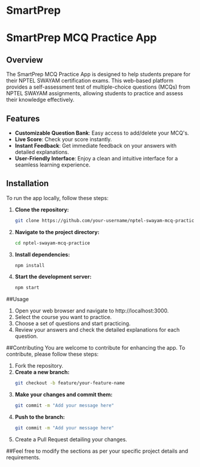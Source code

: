 # SmartPrep

# SmartPrep MCQ Practice App

## Overview
The SmartPrep MCQ Practice App is designed to help students prepare for their NPTEL SWAYAM certification exams. This web-based platform provides a self-assessment test of multiple-choice questions (MCQs) from NPTEL SWAYAM assignments, allowing students to practice and assess their knowledge effectively.

## Features
- **Customizable Question Bank**: Easy access to add/delete your MCQ's.
- **Live Score**: Check your score instantly.
- **Instant Feedback**: Get immediate feedback on your answers with detailed explanations.
- **User-Friendly Interface**: Enjoy a clean and intuitive interface for a seamless learning experience.

## Installation
To run the app locally, follow these steps:

1. **Clone the repository:**
   ```bash
   git clone https://github.com/your-username/nptel-swayam-mcq-practice.git
2. **Navigate to the project directory:**
   ```bash
   cd nptel-swayam-mcq-practice
3. **Install dependencies:**
   ```bash
   npm install
4. **Start the development server:**
   ```bash
   npm start

##Usage
1. Open your web browser and navigate to http://localhost:3000.
2. Select the course you want to practice.
3. Choose a set of questions and start practicing.
4. Review your answers and check the detailed explanations for each question.

##Contributing
You are welcome to contribute for enhancing the app. To contribute, please follow these steps:

1. Fork the repository.
2. **Create a new branch:**
   ```bash
   git checkout -b feature/your-feature-name
3. **Make your changes and commit them:**
   ```bash
   git commit -m "Add your message here"
4. **Push to the branch:**
   ```bash
   git commit -m "Add your message here"
5. Create a Pull Request detailing your changes.


##Feel free to modify the sections as per your specific project details and requirements.
